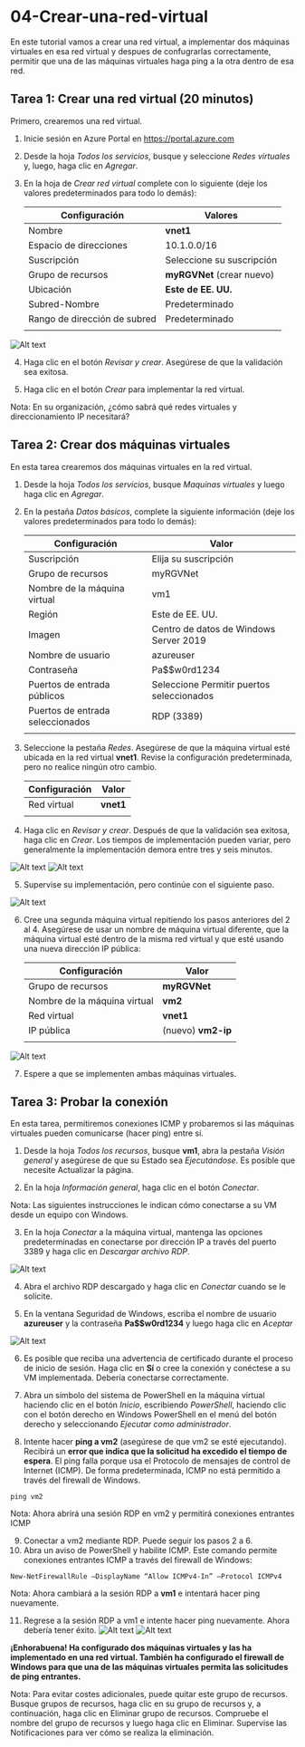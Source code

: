 # 04-Crear-una-red-virtual
En este tutorial vamos a crear una red virtual, a implementar dos máquinas virtuales en esa red virtual y despues de confugrarlas correctamente, permitir que una de las máquinas virtuales haga ping a la otra dentro de esa red.

## Tarea 1: Crear una red virtual (20 minutos)
Primero, crearemos una red virtual.

  1. Inicie sesión en Azure Portal en https://portal.azure.com

  2. Desde la hoja *Todos los servicios*, busque y seleccione *Redes virtuales* y, luego, haga clic en *Agregar*.

  3. En la hoja de *Crear red virtual* complete con lo siguiente (deje los valores predeterminados para todo lo demás):
  
      | Configuración | Valores |
      |  -- | -- |
      | Nombre | **vnet1**|
      | Espacio de direcciones | 10.1.0.0/16 |
      | Suscripción | Seleccione su suscripción |
      | Grupo de recursos | **myRGVNet** (crear nuevo)|
      | Ubicación | **Este de EE. UU.**|
      | Subred-Nombre | Predeterminado|
      | Rango de dirección de subred | Predeterminado |
      | | |
   
   
![Alt text](./img/1.PNG)
    
    
    
  4. Haga clic en el botón *Revisar y crear*. Asegúrese de que la validación sea exitosa.

  5. Haga clic en el botón *Crear* para implementar la red virtual.

Nota: En su organización, ¿cómo sabrá qué redes virtuales y direccionamiento IP necesitará?

## Tarea 2: Crear dos máquinas virtuales
En esta tarea crearemos dos máquinas virtuales en la red virtual.

  1. Desde la hoja *Todos los servicios*, busque *Maquinas virtuales* y luego haga clic en *Agregar*.

  2. En la pestaña *Datos básicos*, complete la siguiente información (deje los valores predeterminados para todo lo demás):

      | Configuración |	Valor |
      | -- | -- |
      | Suscripción	| Elija su suscripción |
      | Grupo de recursos |	myRGVNet |
      | Nombre de la máquina virtual | vm1 |
      | Región	| Este de EE. UU. |
      |Imagen |	Centro de datos de Windows Server 2019 |
      | Nombre de usuario |	azureuser |
      | Contraseña |	Pa$$w0rd1234 |
      | Puertos de entrada públicos |	Seleccione Permitir puertos seleccionados |
      | Puertos de entrada seleccionados	| RDP (3389)|
      | | |
    
  3. Seleccione la pestaña *Redes*. Asegúrese de que la máquina virtual esté ubicada en la red virtual **vnet1**. Revise la configuración predeterminada, pero no realice ningún otro cambio.

      | Configuración	| Valor |
      | -- | -- |
      | Red virtual |	**vnet1** |
      | | |
    
  4. Haga clic en *Revisar y crear*. Después de que la validación sea exitosa, haga clic en *Crear*. Los tiempos de implementación pueden variar, pero generalmente la implementación demora entre tres y seis minutos.
  
![Alt text](./img/2.PNG)
![Alt text](./img/3.PNG)

  5. Supervise su implementación, pero continúe con el siguiente paso.

![Alt text](./img/4.PNG)

  6. Cree una segunda máquina virtual repitiendo los pasos anteriores del 2 al 4. Asegúrese de usar un nombre de máquina virtual diferente, que la máquina virtual esté dentro de la misma red virtual y que esté usando una nueva dirección IP pública:

      | Configuración	| Valor |
      | -- | -- |
      | Grupo de recursos	| **myRGVNet** |
      | Nombre de la máquina virtual |	**vm2** |
      | Red virtual	| **vnet1** |
      | IP pública	| (nuevo) **vm2-ip**| 
      | | |

![Alt text](./img/5.PNG)

  7. Espere a que se implementen ambas máquinas virtuales.

## Tarea 3: Probar la conexión
En esta tarea, permitiremos conexiones ICMP y probaremos si las máquinas virtuales pueden comunicarse (hacer ping) entre sí.

1. Desde la hoja *Todos los recursos*, busque **vm1**, abra la pestaña *Visión general* y asegúrese de que su Estado sea *Ejecutándose*. Es posible que necesite Actualizar la página.

2. En la hoja *Información general*, haga clic en el botón *Conectar*.

Nota: Las siguientes instrucciones le indican cómo conectarse a su VM desde un equipo con Windows.

3. En la hoja *Conectar* a la máquina virtual, mantenga las opciones predeterminadas en conectarse por dirección IP a través del puerto 3389 y haga clic en *Descargar archivo RDP*.

![Alt text](./img/6.PNG)

4. Abra el archivo RDP descargado y haga clic en *Conectar* cuando se le solicite.

5. En la ventana Seguridad de Windows, escriba el nombre de usuario **azureuser** y la contraseña **Pa$$w0rd1234** y luego haga clic en *Aceptar*

![Alt text](./img/7.PNG)

6. Es posible que reciba una advertencia de certificado durante el proceso de inicio de sesión. Haga clic en **Sí** o cree la conexión y conéctese a su VM implementada. Debería conectarse correctamente.

7. Abra un símbolo del sistema de PowerShell en la máquina virtual haciendo clic en el botón *Inicio*, escribiendo *PowerShell*, haciendo clic con el botón derecho en Windows PowerShell en el menú del botón derecho y seleccionando *Ejecutar como administrador*.

8. Intente hacer **ping a vm2** (asegúrese de que vm2 se esté ejecutando). Recibirá un **error que indica que la solicitud ha excedido el tiempo de espera**. El ping falla porque usa el Protocolo de mensajes de control de Internet (ICMP). De forma predeterminada, ICMP no está permitido a través del firewall de Windows.

``` ping vm2 ```


Nota: Ahora abrirá una sesión RDP en vm2 y permitirá conexiones entrantes ICMP

9. Conectar a vm2 mediante RDP. Puede seguir los pasos 2 a 6.
10. Abra un aviso de PowerShell y habilite ICMP. Este comando permite conexiones entrantes ICMP a través del firewall de Windows:

``` New-NetFirewallRule –DisplayName “Allow ICMPv4-In” –Protocol ICMPv4 ```


Nota: Ahora cambiará a la sesión RDP a **vm1** e intentará hacer ping nuevamente.

11. Regrese a la sesión RDP a vm1 e intente hacer ping nuevamente. Ahora debería tener éxito.
![Alt text](./img/8.PNG)
![Alt text](./img/9.PNG)

**¡Enhorabuena! Ha configurado dos máquinas virtuales y las ha implementado en una red virtual. También ha configurado el firewall de Windows para que una de las máquinas virtuales permita las solicitudes de ping entrantes.**

Nota: Para evitar costes adicionales, puede quitar este grupo de recursos. Busque grupos de recursos, haga clic en su grupo de recursos y, a continuación, haga clic en Eliminar grupo de recursos. Compruebe el nombre del grupo de recursos y luego haga clic en Eliminar. Supervise las Notificaciones para ver cómo se realiza la eliminación.
